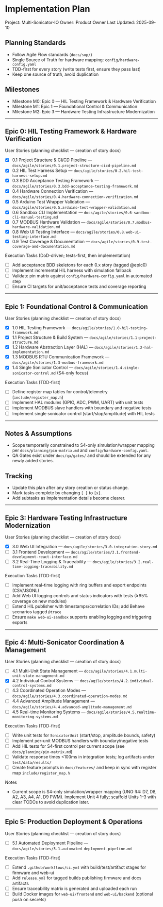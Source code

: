 # Implementation Plan

Project: Multi-Sonicator-IO
Owner: Product Owner
Last Updated: 2025-09-10

## Planning Standards

- Follow Agile Flow standards (`docs/sop/`)
- Single Source of Truth for hardware mapping: `config/hardware-config.yaml`
- TDD-first for every story (write tests first, ensure they pass last)
- Keep one source of truth, avoid duplication

## Milestones

- Milestone M0: Epic 0 — HIL Testing Framework & Hardware Verification
- Milestone M1: Epic 1 — Foundational Control & Communication
- Milestone M2: Epic 3 — Hardware Testing Infrastructure Modernization

---

## Epic 0: HIL Testing Framework & Hardware Verification

User Stories (planning checklist — creation of story docs)
- [x] 0.1 Project Structure & CI/CD Pipeline — `docs/agile/stories/0.1.project-structure-cicd-pipeline.md`
- [x] 0.2 HIL Test Harness Setup — `docs/agile/stories/0.2.hil-test-harness-setup.md`
- [x] 0.3 BDD Acceptance Testing Framework — `docs/agile/stories/0.3.bdd-acceptance-testing-framework.md`
- [x] 0.4 Hardware Connection Verification — `docs/agile/stories/0.4.hardware-connection-verification.md`
- [x] 0.5 Arduino Test Wrapper Validation — `docs/agile/stories/0.5.arduino-test-wrapper-validation.md`
- [x] 0.6 Sandbox CLI Implementation — `docs/agile/stories/0.6-sandbox-cli-manual-testing.md`
- [x] 0.7 MODBUS Hardware Validation — `docs/agile/stories/0.7.modbus-hardware-validation.md`
- [x] 0.8 Web UI Testing Interface — `docs/agile/stories/0.8.web-ui-testing-interface.md`
- [x] 0.9 Test Coverage & Documentation — `docs/agile/stories/0.9.test-coverage-and-documentation.md`

Execution Tasks (DoD-driven; tests-first, then implementation)
- [ ] Add acceptance BDD skeletons for each 0.x story (tagged @epic0)
- [ ] Implement incremental HIL harness with simulation fallback
- [ ] Validate pin matrix against `config/hardware-config.yaml` in automated step
- [ ] Ensure CI targets for unit/acceptance tests and coverage reporting

---

## Epic 1: Foundational Control & Communication

User Stories (planning checklist — creation of story docs)
- [x] 1.0 HIL Testing Framework — `docs/agile/stories/1.0-hil-testing-framework.md`
- [x] 1.1 Project Structure & Build System — `docs/agile/stories/1.1-project-structure.md`
- [x] 1.2 Hardware Abstraction Layer (HAL) — `docs/agile/stories/1.2-hal-implementation.md`
- [x] 1.3 MODBUS RTU Communication Framework — `docs/agile/stories/1.3-modbus-framework.md`
- [x] 1.4 Single Sonicator Control — `docs/agile/stories/1.4.single-sonicator-control.md` (S4-only focus)

Execution Tasks (TDD-first)
- [ ] Define register map tables for control/telemetry (`include/register_map.h`)
- [ ] Implement HAL modules (GPIO, ADC, PWM, UART) with unit tests
- [ ] Implement MODBUS slave handlers with boundary and negative tests
- [ ] Implement single sonicator control (start/stop/amplitude) with HIL tests

---

## Notes & Assumptions

- Scope temporarily constrained to S4-only simulation/wrapper mapping per `docs/planning/pin-matrix.md` and `config/hardware-config.yaml`.
- QA Gates exist under `docs/qa/gates/` and should be extended for any newly added stories.

## Tracking

- Update this plan after any story creation or status change.
- Mark tasks complete by changing `[ ]` to `[x]`.
- Add subtasks as implementation details become clearer.

---

## Epic 3: Hardware Testing Infrastructure Modernization

User Stories (planning checklist — creation of story docs)
- [x] 3.0 Web UI Integration — `docs/agile/stories/3.0.integration-story.md`
- [ ] 3.1 Frontend Development — `docs/agile/stories/3.1.frontend-development-react-interface.md`
- [ ] 3.2 Real-Time Logging & Traceability — `docs/agile/stories/3.2.real-time-logging-traceability.md`

Execution Tasks (TDD-first)
- [ ] Implement real-time logging with ring buffers and export endpoints (CSV/JSONL)
- [ ] Add Web UI logging controls and status indicators with tests (≥95% coverage on new modules)
- [ ] Extend HIL publisher with timestamps/correlation IDs; add Behave scenarios tagged `@trace`
- [ ] Ensure `make web-ui-sandbox` supports enabling logging and triggering exports

---

## Epic 4: Multi-Sonicator Coordination & Management

User Stories (planning checklist — creation of story docs)
- [ ] 4.1 Multi-Unit State Management — `docs/agile/stories/4.1.multi-unit-state-management.md`
- [x] 4.2 Individual Control Systems — `docs/agile/stories/4.2.individual-control-systems.md`
- [ ] 4.3 Coordinated Operation Modes — `docs/agile/stories/4.3.coordinated-operation-modes.md`
- [ ] 4.4 Advanced Amplitude Management — `docs/agile/stories/4.4.advanced-amplitude-management.md`
- [ ] 4.5 Real-time Monitoring Systems — `docs/agile/stories/4.5.realtime-monitoring-systems.md`

Execution Tasks (TDD-first)
- [ ] Write unit tests for `SonicatorUnit` (start/stop, amplitude bounds, safety)
- [ ] Implement per-unit MODBUS handlers with boundary/negative tests
- [ ] Add HIL tests for S4-first control per current scope (see `docs/planning/pin-matrix.md`)
- [ ] Validate response times <100ms in integration tests; log artifacts under `test/data/results/`
- [ ] Create feature prompts in `docs/features/` and keep in sync with register map `include/register_map.h`

Notes
- Current scope is S4-only simulation/wrapper mapping (UNO R4: D7, D8, A2, A3, A4, A1, D9 PWM). Implement Unit 4 fully; scaffold Units 1–3 with clear TODOs to avoid duplication later.

---

## Epic 5: Production Deployment & Operations

User Stories (planning checklist — creation of story docs)
- [ ] 5.1 Automated Deployment Pipeline — `docs/agile/stories/5.1.automated-deployment-pipeline.md`

Execution Tasks (TDD-first)
- [ ] Extend `.github/workflows/ci.yml` with build/test/artifact stages for firmware and web-ui
- [ ] Add `release.yml` for tagged builds publishing firmware and docs artifacts
- [ ] Ensure traceability matrix is generated and uploaded each run
- [ ] Build Docker images for `web-ui/frontend` and `web-ui/backend` (optional push on secrets)
